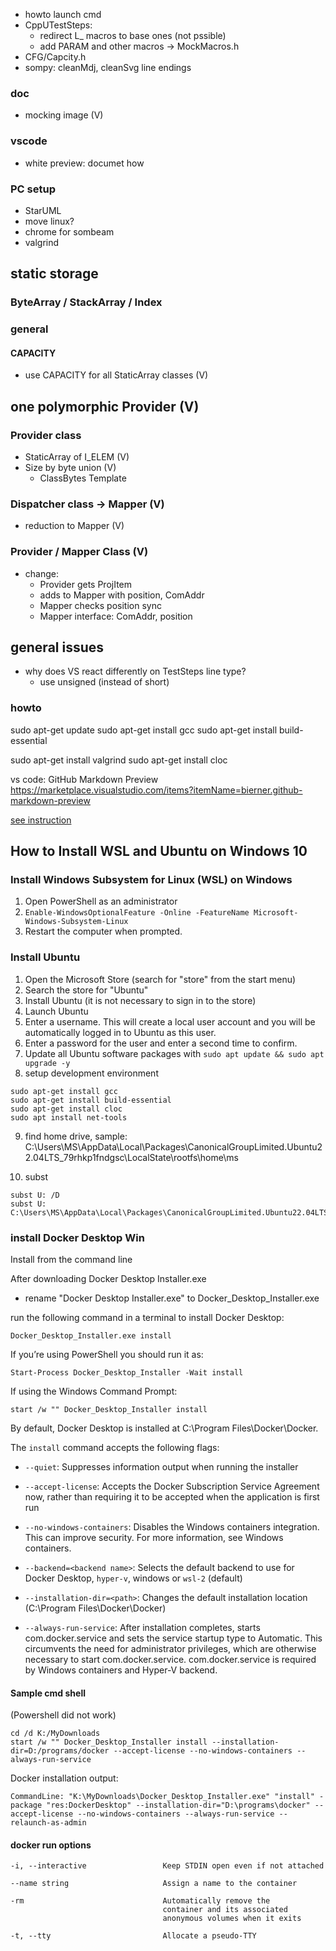 -   howto launch cmd
-   CppUTestSteps:
    -   redirect L_ macros to base ones (not pssible)
    -   add PARAM and other macros -> MockMacros.h
-   CFG/Capcity.h
-   sompy: cleanMdj, cleanSvg line endings

### doc
-   mocking image (V)


### vscode
-   white preview: documet how

### PC setup
-   StarUML
-   move linux?
-   chrome for sombeam
-   valgrind


## static storage
### ByteArray / StackArray / Index
### general
#### CAPACITY
- use CAPACITY for all StaticArray classes (V)
## one polymorphic Provider (V)
### Provider class
- StaticArray of I_ELEM (V)
- Size by byte union (V)
    - ClassBytes Template

### Dispatcher class -> Mapper (V)
- reduction to Mapper (V)

### Provider / Mapper Class (V)
- change:
    -   Provider gets ProjItem
    -   adds to Mapper with position, ComAddr
    -   Mapper checks position sync
    -   Mapper interface: ComAddr, position


## general issues
-   why does VS react differently on TestSteps line type?
    - use unsigned (instead of short)

### howto
sudo apt-get update
sudo apt-get install gcc
sudo apt-get install build-essential

sudo apt-get install valgrind
sudo apt-get install cloc

vs code: GitHub Markdown Preview
https://marketplace.visualstudio.com/items?itemName=bierner.github-markdown-preview

[see instruction](https://www.public-health.uiowa.edu/it/support/kb48549/)
## How to Install WSL and Ubuntu on Windows 10
### Install Windows Subsystem for Linux (WSL) on Windows
1. Open PowerShell as an administrator
2. ``Enable-WindowsOptionalFeature -Online -FeatureName Microsoft-Windows-Subsystem-Linux``
3. Restart the computer when prompted.

### Install Ubuntu
1.  Open the Microsoft Store (search for "store" from the start menu)
2.  Search the store for "Ubuntu"
3.  Install Ubuntu (it is not necessary to sign in to the store)
4.  Launch Ubuntu
5.  Enter a username. This will create a local user account and you will be automatically logged in to Ubuntu as this user.
6.  Enter a password for the user and enter a second time to confirm.
7.  Update all Ubuntu software packages with ``sudo apt update && sudo apt upgrade -y``
8.  setup development environment
```
sudo apt-get install gcc
sudo apt-get install build-essential
sudo apt-get install cloc
sudo apt install net-tools
```

9. find home drive, sample:
C:\Users\MS\AppData\Local\Packages\CanonicalGroupLimited.Ubuntu22.04LTS_79rhkp1fndgsc\LocalState\rootfs\home\ms

10. subst
```
subst U: /D
subst U: C:\Users\MS\AppData\Local\Packages\CanonicalGroupLimited.Ubuntu22.04LTS_79rhkp1fndgsc\LocalState\rootfs\home\ms
```
### install Docker Desktop Win
Install from the command line

After downloading Docker Desktop Installer.exe

-   rename "Docker Desktop Installer.exe" to Docker_Desktop_Installer.exe

run the following command in a terminal to install Docker Desktop:

```shell
Docker_Desktop_Installer.exe install
```

If you’re using PowerShell you should run it as:

```shell
Start-Process Docker_Desktop_Installer -Wait install
```

If using the Windows Command Prompt:

```shell
start /w "" Docker_Desktop_Installer install
```

By default, Docker Desktop is installed at C:\Program Files\Docker\Docker.

The ``install`` command accepts the following flags:
-    ``--quiet``: Suppresses information output when running the installer

-    ``--accept-license``: Accepts the Docker Subscription Service Agreement now, rather than requiring it to be accepted when the application is first run

-   ``--no-windows-containers``: Disables the Windows containers integration. This can improve security. For more information, see Windows containers.

-   ``--backend=<backend name>``: Selects the default backend to use for Docker Desktop, ``hyper-v``, windows or ``wsl-2`` (default)

-   ``--installation-dir=<path>``: Changes the default installation location (C:\Program Files\Docker\Docker)

- ``--always-run-service``: After installation completes, starts com.docker.service and sets the service startup type to Automatic. This circumvents the need for administrator privileges, which are otherwise necessary to start com.docker.service. com.docker.service is required by Windows containers and Hyper-V backend.

#### Sample cmd shell
(Powershell did not work)
```shell
cd /d K:/MyDownloads
start /w "" Docker_Desktop_Installer install --installation-dir=D:/programs/docker --accept-license --no-windows-containers --always-run-service
```
Docker installation output:
```shell
CommandLine: "K:\MyDownloads\Docker_Desktop_Installer.exe" "install" -package "res:DockerDesktop" --installation-dir="D:\programs\docker" --accept-license --no-windows-containers --always-run-service --relaunch-as-admin
```

#### docker run options
```
-i, --interactive                 Keep STDIN open even if not attached

--name string                     Assign a name to the container

-rm                               Automatically remove the
                                  container and its associated
                                  anonymous volumes when it exits

-t, --tty                         Allocate a pseudo-TTY
```
